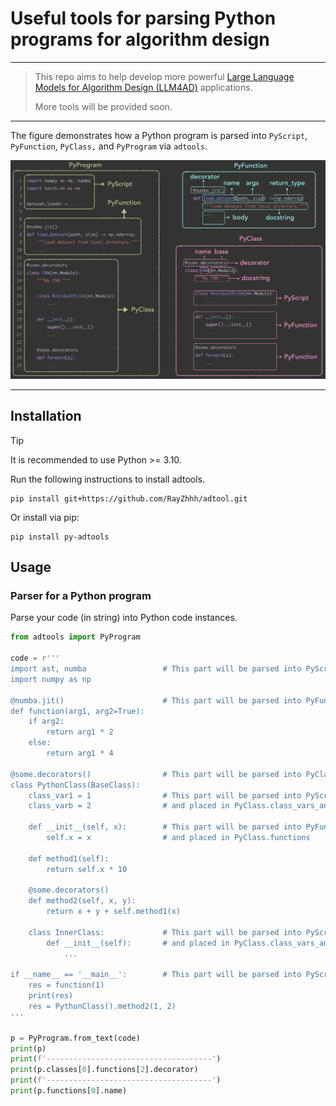 # Useful tools for parsing Python programs for algorithm design

------

> This repo aims to help develop more powerful [Large Language Models for Algorithm Design (LLM4AD)](https://github.com/Optima-CityU/llm4ad) applications. 
>
> More tools will be provided soon.

------

The figure demonstrates how a Python program is parsed into `PyScript`, `PyFunction`, `PyClass,` and `PyProgram` via `adtools`.

![pycode](./assets/pycode.png)

------

## Installation

> [!TIP]
>
> It is recommended to use Python >= 3.10.

Run the following instructions to install adtools.

```shell
pip install git+https://github.com/RayZhhh/adtool.git
```

Or install via pip:

```shell
pip install py-adtools
```

## Usage

### Parser for a Python program

Parse your code (in string) into Python code instances.

```python
from adtools import PyProgram

code = r'''
import ast, numba                 # This part will be parsed into PyScript
import numpy as np

@numba.jit()                      # This part will be parsed into PyFunction
def function(arg1, arg2=True):     
    if arg2:
    	return arg1 * 2
    else:
    	return arg1 * 4

@some.decorators()                # This part will be parsed into PyClass
class PythonClass(BaseClass):
    class_var1 = 1                # This part will be parsed into PyScript
    class_varb = 2                # and placed in PyClass.class_vars_and_code

    def __init__(self, x):        # This part will be parsed into PyFunction
        self.x = x                # and placed in PyClass.functions

    def method1(self):
        return self.x * 10

    @some.decorators()
    def method2(self, x, y):
    	return x + y + self.method1(x)

    class InnerClass:             # This part will be parsed into PyScript
    	def __init__(self):       # and placed in PyClass.class_vars_and_code
    		...

if __name__ == '__main__':        # This part will be parsed into PyScript
	res = function(1)
	print(res)
	res = PythonClass().method2(1, 2)
'''

p = PyProgram.from_text(code)
print(p)
print(f'-------------------------------------')
print(p.classes[0].functions[2].decorator)
print(f'-------------------------------------')
print(p.functions[0].name)
```

